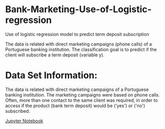 # Bank-Marketing-Use-of-Logistic-regression
Use of logistic regression model to predict term deposit subscription 

The data is related with direct marketing campaigns (phone calls) of a Portuguese banking institution. The classification goal is to predict if the client will subscribe a term deposit (variable y).

# Data Set Information: 
The data is related with direct marketing campaigns of a Portuguese banking institution. The marketing campaigns were based on phone calls. Often, more than one contact to the same client was required, in order to access if the product (bank term deposit) would be ('yes') or ('no') subscribed. 

[Jupyter Notebook](./Banking_marketing_prediction-Logistic_regression.ipynb)

